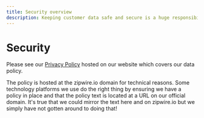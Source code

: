 ```yaml
---
title: Security overview
description: Keeping customer data safe and secure is a huge responsibility and a top priority for us. Here’s how we make it happen.
---
```


# Security

Please see our [Privacy Policy](https://zipwire.io/data/privacy) hosted on our website which covers our data policy.

The policy is hosted at the zipwire.io domain for technical reasons. Some technology platforms we use do the right thing by ensuring we have a policy in place and that the policy text is located at a URL on our official domain. It's true that we could mirror the text here and on zipwire.io but we simply have not gotten around to doing that!
